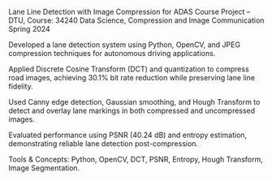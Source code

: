 Lane Line Detection with Image Compression for ADAS
Course Project – DTU, Course: 34240 Data Science, Compression and Image Communication
Spring 2024

Developed a lane detection system using Python, OpenCV, and JPEG compression techniques for autonomous driving applications.

Applied Discrete Cosine Transform (DCT) and quantization to compress road images, achieving 30.1% bit rate reduction while preserving lane line fidelity.

Used Canny edge detection, Gaussian smoothing, and Hough Transform to detect and overlay lane markings in both compressed and uncompressed images.

Evaluated performance using PSNR (40.24 dB) and entropy estimation, demonstrating reliable lane detection post-compression.

Tools & Concepts: Python, OpenCV, DCT, PSNR, Entropy, Hough Transform, Image Segmentation.
